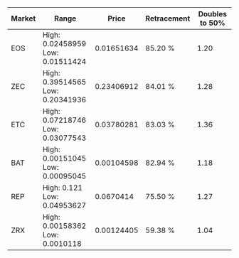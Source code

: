 | Market | Range | Price| Retracement | Doubles to 50% |
| --- | --- | --- | --- | --- |
| EOS | High: 0.02458959<br />Low: 0.01511424 | 0.01651634 | 85.20 % | 1.20 |
| ZEC | High: 0.39514565<br />Low: 0.20341936 | 0.23406912 | 84.01 % | 1.28 |
| ETC | High: 0.07218746<br />Low: 0.03077543 | 0.03780281 | 83.03 % | 1.36 |
| BAT | High: 0.00151045<br />Low: 0.00095045 | 0.00104598 | 82.94 % | 1.18 |
| REP | High: 0.121<br />Low: 0.04953627 | 0.0670414 | 75.50 % | 1.27 |
| ZRX | High: 0.00158362<br />Low: 0.0010118 | 0.00124405 | 59.38 % | 1.04 |
